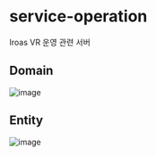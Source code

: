 # service-operation
Iroas VR 운영 관련 서버

## Domain
![image](https://github.com/MTVSquad/service-operation/assets/94158097/c982f56d-c6cf-4319-90d4-badb68156a53)

## Entity
![image](https://github.com/MTVSquad/service-operation/assets/94158097/54b8e8fb-12cf-4512-b7eb-40e1784d15f9)
